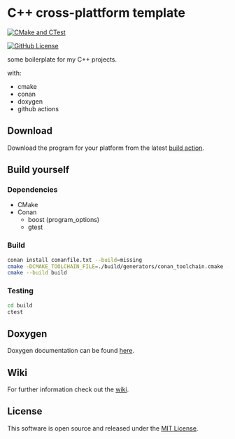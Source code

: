 # C++ cross-plattform template

<!-- make shure to adjust all the links! -->
[![CMake and CTest](https://github.com/314rs/cpp_cross_plattform_template_study/actions/workflows/cmake.yml/badge.svg?branch=main)](https://github.com/314rs/cpp_cross_plattform_template_study/actions/workflows/cmake.yml)
<!-- todo codecov (coveralls, coverty) -->
<!-- todo codeql -->
<!-- todo doxygen tag -->
[![GitHub License](https://img.shields.io/github/license/314rs/cpp_cross_plattform_template_study)](LICENSE.txt)
<!-- todo release tag -->

some boilerplate for my C++ projects.

with:

- cmake
- conan
- doxygen
- github actions
<!-- delete/change above in actual project -->

## Download

Download the program for your platform from the latest [build action](https://github.com/314rs/cpp_cross_plattform_template_study/actions/workflows/cmake.yml).

## Build yourself

### Dependencies

- CMake
- Conan
  - boost (program_options)
  - gtest

### Build

```sh
conan install conanfile.txt --build=missing
cmake -DCMAKE_TOOLCHAIN_FILE=./build/generators/conan_toolchain.cmake -S. -B./build -G "YourGeneratorHere"
cmake --build build
```
<!-- TODO is this correct? check manual build commands. -->

### Testing

```sh
cd build
ctest
```

## Doxygen

Doxygen documentation can be found [here](https://314rs.github.io/cpp_cross_plattform_template_study/).
<!-- acually it cannot at the moment. gh-pages are not allowed for private repos -->

## Wiki

For further information check out the [wiki](https://github.com/314rs/cpp_cross_plattform_template_study/wiki).

## License

This software is open source and released under the [MIT License](LICENSE.txt).
